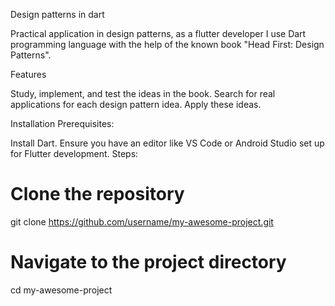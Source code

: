 Design patterns in dart

Practical application in design patterns, as a flutter developer I use Dart programming language with the help of the known book "Head First: Design Patterns".


Features

Study, implement, and test the ideas in the book.
Search for real applications for each design pattern idea.
Apply these ideas.


Installation
Prerequisites:

Install Dart.
Ensure you have an editor like VS Code or Android Studio set up for Flutter development.
Steps:

# Clone the repository
git clone https://github.com/username/my-awesome-project.git

# Navigate to the project directory
cd my-awesome-project


